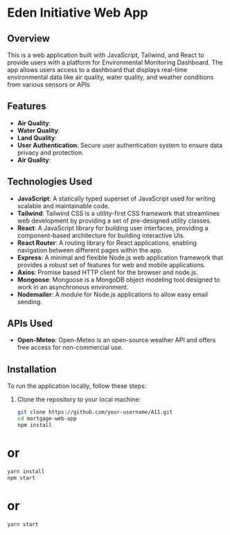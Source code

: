 # Eden Initiative Web App

## Overview

This is a web application built with JavaScript, Tailwind, and React to provide users with a platform for Environmental Monitoring Dashboard. The app allows users access to a dashboard that displays real-time environmental data like air quality, water quality, and weather conditions from various sensors or APIs

## Features

- **Air Quality**: 
- **Water Quality**: 
- **Land Quality**: 
- **User Authentication**: Secure user authentication system to ensure data privacy and protection.
- **Air Quality**: 

## Technologies Used

- **JavaScript**: A statically typed superset of JavaScript used for writing scalable and maintainable code.
- **Tailwind**: Tailwind CSS is a utility-first CSS framework that streamlines web development by providing a set of pre-designed utility classes.
- **React**: A JavaScript library for building user interfaces, providing a component-based architecture for building interactive UIs.
- **React Router**: A routing library for React applications, enabling navigation between different pages within the app.
- **Express**: A minimal and flexible Node.js web application framework that provides a robust set of features for web and mobile applications.
- **Axios**: Promise based HTTP client for the browser and node.js.
- **Mongoose**: Mongoose is a MongoDB object modeling tool designed to work in an asynchronous environment.
- **Nodemailer**: A module for Node.js applications to allow easy email sending.

## APIs Used

- **Open-Meteo**: Open-Meteo is an open-source weather API and offers free access for non-commercial use.

## Installation

To run the application locally, follow these steps:

1. Clone the repository to your local machine:

   ```bash
   git clone https://github.com/your-username/A11.git
   cd mortgage-web-app
   npm install
  # or
  ```bash
  yarn install
  npm start
  ```
  # or
  ```bash
  yarn start
  ```